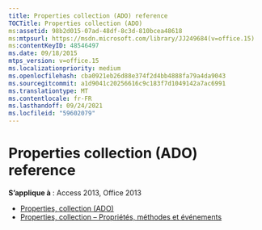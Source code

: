 ```yaml
---
title: Properties collection (ADO) reference
TOCTitle: Properties collection (ADO)
ms:assetid: 98b2d015-07ad-48df-8c3d-810bcea48618
ms:mtpsurl: https://msdn.microsoft.com/library/JJ249684(v=office.15)
ms:contentKeyID: 48546497
ms.date: 09/18/2015
mtps_version: v=office.15
ms.localizationpriority: medium
ms.openlocfilehash: cba0921eb26d88e374f2d4bb4888fa79a4da9043
ms.sourcegitcommit: a1d9041c20256616c9c183f7d1049142a7ac6991
ms.translationtype: MT
ms.contentlocale: fr-FR
ms.lasthandoff: 09/24/2021
ms.locfileid: "59602079"
---
```

# <a name="properties-collection-ado-reference"></a>Properties collection (ADO) reference

**S’applique à** : Access 2013, Office 2013

- [Properties, collection (ADO)](properties-collection-ado.md)
- [Properties, collection – Propriétés, méthodes et événements](properties-collection-properties-methods-and-events.md)

